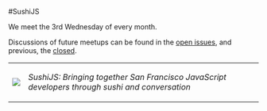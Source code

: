 #SushiJS

We meet the 3rd Wednesday of every month.

Discussions of future meetups can be found in the [open issues](https://github.com/sushijs/san-francisco-ca-usa/issues?page=1&state=open), and previous, the [closed](https://github.com/sushijs/san-francisco-ca-usa/issues?page=1&state=closed).

<table style="border-collapse: collapse">
  <tr>
    <td>
      <img src="http://www.gravatar.com/avatar/d32635f156e30c2f863ec95af93aef18.jpg?s=150">
    </td>
    <td>
      <p><em>SushiJS: Bringing together San Francisco JavaScript developers through sushi and conversation</em></p>
    </td>
  </tr>
</table>
